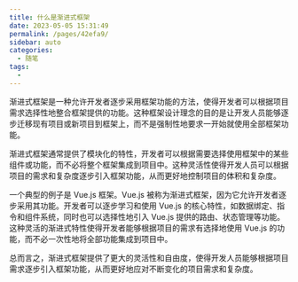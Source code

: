 ```yaml
---
title: 什么是渐进式框架
date: 2023-05-05 15:31:49
permalink: /pages/42efa9/
sidebar: auto
categories:
  - 随笔
tags:
  - 
---
```

渐进式框架是一种允许开发者逐步采用框架功能的方法，使得开发者可以根据项目需求选择性地整合框架提供的功能。这种框架设计理念的目的是让开发人员能够逐步迁移现有项目或新项目到框架上，而不是强制性地要求一开始就使用全部框架功能。

渐进式框架通常提供了模块化的特性，开发者可以根据需要选择使用框架中的某些组件或功能，而不必将整个框架集成到项目中。这种灵活性使得开发人员可以根据项目的需求和复杂度逐步引入框架功能，从而更好地控制项目的体积和复杂度。

一个典型的例子是 Vue.js 框架。Vue.js 被称为渐进式框架，因为它允许开发者逐步采用其功能。开发者可以逐步学习和使用 Vue.js 的核心特性，如数据绑定、指令和组件系统，同时也可以选择性地引入 Vue.js 提供的路由、状态管理等功能。这种灵活的渐进式特性使得开发者能够根据项目的需求有选择地使用 Vue.js 的功能，而不必一次性地将全部功能集成到项目中。

总而言之，渐进式框架提供了更大的灵活性和自由度，使得开发人员能够根据项目需求逐步引入框架功能，从而更好地应对不断变化的项目需求和复杂度。